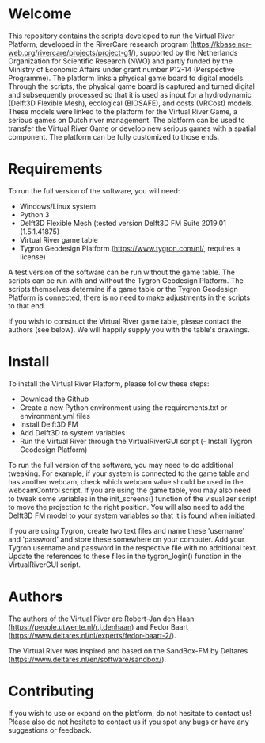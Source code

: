 # Welcome
This repository contains the scripts developed to run the Virtual River Platform, developed in the RiverCare research program (https://kbase.ncr-web.org/rivercare/projects/project-g1/), supported by the Netherlands Organization for Scientific Research (NWO) and partly funded by the Ministry of Economic Affairs under grant number P12-14 (Perspective Programme). The platform links a physical game board to digital models. Through the scripts, the physical game board is captured and turned digital and subsequently processed so that it is used as input for a hydrodynamic (Delft3D Flexible Mesh), ecological (BIOSAFE), and costs (VRCost) models. These models were linked to the platform for the Virtual River Game, a serious games on Dutch river management. The platform can be used to transfer the Virtual River Game or develop new serious games with a spatial component. The platform can be fully customized to those ends.

# Requirements
To run the full version of the software, you will need:
- Windows/Linux system
- Python 3
- Delft3D Flexible Mesh (tested version Delft3D FM Suite 2019.01 (1.5.1.41875)
- Virtual River game table
- Tygron Geodesign Platform (https://www.tygron.com/nl/, requires a license)

A test version of the software can be run without the game table. The scripts can be run with and without the Tygron Geodesign Platform. The scripts themselves determine if a game table or the Tygron Geodesign Platform is connected, there is no need to make adjustments in the scripts to that end.

If you wish to construct the Virtual River game table, please contact the authors (see below). We will happily supply you with the table's drawings.

# Install
To install the Virtual River Platform, please follow these steps:
- Download the Github
- Create a new Python environment using the requirements.txt or environment.yml files
- Install Delft3D FM
- Add Delft3D to system variables
- Run the Virtual River through the VirtualRiverGUI script
(- Install Tygron Geodesign Platform)

To run the full version of the software, you may need to do additional tweaking. For example, if your system is connected to the game table and has another webcam, check which webcam value should be used in the webcamControl script. If you are using the game table, you may also need to tweak some variables in the init_screens() function of the visualizer script to move the projection to the right position. You will also need to add the Delft3D FM model to your system variables so that it is found when initiated.

If you are using Tygron, create two text files and name these 'username' and 'password' and store these somewhere on your computer. Add your Tygron username and password in the respective file with no additional text. Update the references to these files in the tygron_login() function in the VirtualRiverGUI script.

# Authors
The authors of the Virtual River are Robert-Jan den Haan (https://people.utwente.nl/r.j.denhaan) and Fedor Baart (https://www.deltares.nl/nl/experts/fedor-baart-2/). 

The Virtual River was inspired and based on the SandBox-FM by Deltares (https://www.deltares.nl/en/software/sandbox/).

# Contributing
If you wish to use or expand on the platform, do not hesitate to contact us! Please also do not hesitate to contact us if you spot any bugs or have any suggestions or feedback.